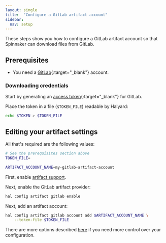 ```yaml
---
layout: single
title:  "Configure a GitLab artifact account"
sidebar:
  nav: setup
---
```


These steps show you how to configure a GitLab artifact account so that
Spinnaker can download files from GitLab.

## Prerequisites

* You need a [GitLab](https://gitlab.com){:target="\_blank"} account.

### Downloading credentials

Start by generating an [access token](https://docs.gitlab.com/ee/user/profile/personal_access_tokens.html){:target="\_blank"}
for GitLab.

Place the token in a file (`$TOKEN_FILE`) readable by Halyard:

```bash
echo $TOKEN > $TOKEN_FILE
```

## Editing your artifact settings

All that's required are the following values:

```bash
# See the prerequisites section above
TOKEN_FILE=

ARTIFACT_ACCOUNT_NAME=my-gitlab-artifact-account
```

First, enable [artifact support](/reference/artifacts-with-artifactsrewrite//#enabling-artifact-support).

Next, enable the GitLab artifact provider:

```bash
hal config artifact gitlab enable
```

Next, add an artifact account:

```bash
hal config artifact gitlab account add $ARTIFACT_ACCOUNT_NAME \
    --token-file $TOKEN_FILE
```

There are more options described
[here](/reference/halyard/commands#hal-config-artifact-gitlab-account-edit)
if you need more control over your configuration.

